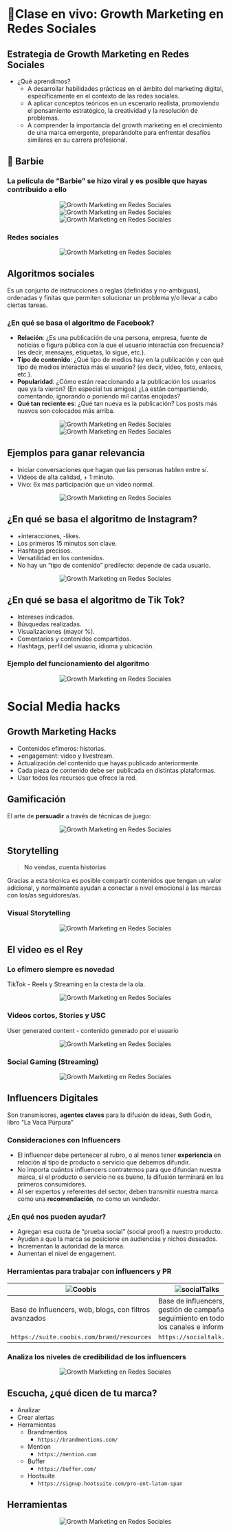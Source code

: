 # ​​🎥​ Clase en vivo: Growth Marketing en Redes Sociales

## Estrategia de Growth Marketing en Redes Sociales

- ¿Qué aprendimos?
    - A desarrollar habilidades prácticas en el ámbito del marketing digital, específicamente en el contexto de las redes sociales.
    - A aplicar conceptos teóricos en un escenario realista, promoviendo el pensamiento estratégico, la creatividad y la resolución de problemas. 
    - A comprender la importancia del growth marketing en el crecimiento de una marca emergente, preparándolte para enfrentar desafíos similares en su carrera profesional.

## 💅 Barbie
### La película de “Barbie” se hizo viral y es posible que hayas contribuido a ello

<div align="center"> <img src="./img/image-2.png" alt="Growth Marketing en Redes Sociales"> </div>
<div align="center"> <img src="./img/image-3.png" alt="Growth Marketing en Redes Sociales"> </div>
<div align="center"> <img src="./img/image-4.png" alt="Growth Marketing en Redes Sociales"> </div>

### Redes sociales
<div align="center"> <img src="./img/image-5.png" alt="Growth Marketing en Redes Sociales"> </div>

## Algoritmos sociales
Es un conjunto de instrucciones o reglas (definidas y no-ambiguas), ordenadas y finitas que permiten solucionar un problema y/o llevar a cabo ciertas tareas.

### ¿En qué se basa el algoritmo de Facebook?
- **Relación**: ¿Es una publicación de una persona, empresa, fuente de noticias o figura pública con la que el usuario interactúa con frecuencia? (es decir, mensajes, etiquetas, lo sigue, etc.).
- **Tipo de contenido**: ¿Qué tipo de medios hay en la publicación y con qué tipo de medios interactúa más el usuario? (es decir, video, foto, enlaces, etc.).
- **Popularidad**: ¿Cómo están reaccionando a la publicación los usuarios que ya la vieron? (En especial tus amigos) ¿La están compartiendo, comentando, ignorando o poniendo mil caritas enojadas?
- **Qué tan reciente es**: ¿Qué tan nueva es la publicación? Los posts más nuevos son colocados más arriba.

<div align="center"> <img src="./img/image-6.png" alt="Growth Marketing en Redes Sociales"> </div>
<div align="center"> <img src="./img/image-7.png" alt="Growth Marketing en Redes Sociales"> </div>

## Ejemplos para ganar relevancia
- Iniciar conversaciones que hagan que las personas hablen entre sí.
- Videos de alta calidad, + 1 minuto.
- Vivo: 6x más participación que un video normal.

<div align="center"> <img src="./img/image-8.png" alt="Growth Marketing en Redes Sociales"> </div>

## ¿En qué se basa el algoritmo de Instagram?
- +interacciones, -likes.
- Los primeros 15 minutos son clave.
- Hashtags precisos.
- Versatilidad en los contenidos.
- No hay un “tipo de contenido” predilecto: depende de cada usuario.

<div align="center"> <img src="./img/image-9.png" alt="Growth Marketing en Redes Sociales"> </div>

## ¿En qué se basa el algoritmo de Tik Tok?
- Intereses indicados. 
- Búsquedas realizadas. 
- Visualizaciones (mayor %).
- Comentarios y contenidos compartidos.
- Hashtags, perfil del usuario, idioma y ubicación. 

### Ejemplo del funcionamiento del algoritmo
<div align="center"> <img src="./img/image-10.png" alt="Growth Marketing en Redes Sociales"> </div>

# Social Media hacks
## Growth Marketing Hacks
- Contenidos efímeros: historias. 
-  +engagement: video y livestream. 
-  Actualización del contenido que hayas publicado anteriormente. 
-  Cada pieza de contenido debe ser publicada en distintas plataformas. 
-  Usar todos los recursos que ofrece la red.

## Gamificación
El arte de **persuadir** a través de técnicas de juego: 
<div align="center"> <img src="./img/image-11.png" alt="Growth Marketing en Redes Sociales"> </div>

## Storytelling
> **No vendas, cuenta historias**

Gracias a esta técnica es posible compartir contenidos que tengan un valor adicional, y normalmente ayudan a conectar a nivel emocional a las marcas con los/as seguidores/as. 

### Visual Storytelling
<div align="center"> <img src="./img/image-12.png" alt="Growth Marketing en Redes Sociales"> </div>

## El video es el Rey
### Lo efímero siempre es novedad
TikTok - Reels y Streaming en la cresta de la ola.
<div align="center"> <img src="./img/image-13.png" alt="Growth Marketing en Redes Sociales"> </div>

### Videos cortos, Stories y USC
User generated content - contenido generado por el usuario
<div align="center"> <img src="./img/image-14.png" alt="Growth Marketing en Redes Sociales"> </div>

### Social Gaming (Streaming)
<div align="center"> <img src="./img/image-15.png" alt="Growth Marketing en Redes Sociales"> </div>

## Influencers Digitales
Son transmisores, **agentes claves** para la difusión de ideas, Seth Godin, libro “La Vaca Púrpura”

### Consideraciones con Influencers
- El influencer debe pertenecer al rubro, o al menos tener **experiencia** en relación al tipo de producto o servicio que debemos difundir.
- No importa cuántos influencers contratemos para que difundan nuestra marca, si el producto o servicio no es bueno, la difusión terminará en los primeros consumidores.
- Al ser expertos y referentes del sector, deben transmitir nuestra marca como una **recomendación**, no como un vendedor.

### ¿En qué nos pueden ayudar?
- Agregan esa cuota de “prueba social” (social proof) a nuestro producto. 
- Ayudan a que la marca se posicione en audiencias y nichos deseados.
- Incrementan la autoridad de la marca. 
- Aumentan el nivel de engagement.


### Herramientas para trabajar con influencers y PR

| ![Coobis](./img/image-16.png) | ![socialTalks](./img/image-17.png) | 
| ----------------------------- | ----------------------------- | 
| Base de influencers, web, blogs, con filtros avanzados | Base de influencers, gestión de campañas, seguimiento en todos los canales e informes. | 
| `https://suite.coobis.com/brand/resources` | `https://socialtalk.io/` | 

### Analiza los niveles de credibilidad de los influencers
<div align="center"> <img src="./img/image-18.png" alt="Growth Marketing en Redes Sociales"> </div>

## Escucha, ¿qué dicen de tu marca?
- Analizar
- Crear alertas
- Herramientas
    - Brandmentios
        - `https://brandmentions.com/`
    - Mention
        - `https://mention.com`
    - Buffer
        - `https://buffer.com/`
    - Hootsuite
        - `https://signup.hootsuite.com/pro-ent-latam-span`
    
## Herramientas
<div align="center"> <img src="./img/image-19.png" alt="Growth Marketing en Redes Sociales"> </div>